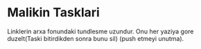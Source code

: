 # Malikin Tasklari
Linklerin arxa fonundaki tundlesme uzundur. Onu her yaziya gore duzelt(Taski bitirdikden sonra bunu sil) (push etmeyi unutma).

